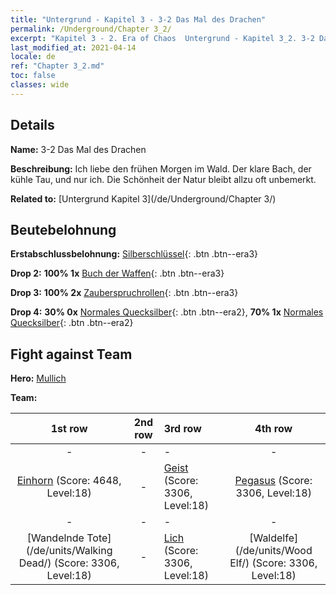 ```yaml
---
title: "Untergrund - Kapitel 3 - 3-2 Das Mal des Drachen"
permalink: /Underground/Chapter 3_2/
excerpt: "Kapitel 3 - 2. Era of Chaos  Untergrund - Kapitel 3_2. 3-2 Das Mal des Drachen"
last_modified_at: 2021-04-14
locale: de
ref: "Chapter 3_2.md"
toc: false
classes: wide
---
```


## Details

 **Name:** 3-2 Das Mal des Drachen

 **Beschreibung:** Ich liebe den frühen Morgen im Wald. Der klare Bach, der kühle Tau, und nur ich. Die Schönheit der Natur bleibt allzu oft unbemerkt.

 **Related to:** [Untergrund Kapitel 3](/de/Underground/Chapter 3/)

## Beutebelohnung

 **Erstabschlussbelohnung:** [Silberschlüssel](/de/Items/con_693/){: .btn .btn--era3}

 **Drop 2:** **100% 1x** [Buch der Waffen](/de/Items/mat_18/){: .btn .btn--era3}

 **Drop 3:** **100% 2x** [Zauberspruchrollen](/de/Items/con_694/){: .btn .btn--era3}

 **Drop 4:** **30% 0x** [Normales Quecksilber](/de/Items/mat_8/){: .btn .btn--era2}, **70% 1x** [Normales Quecksilber](/de/Items/mat_8/){: .btn .btn--era2}


## Fight against Team
 **Hero:** [Mullich](/de/heroes/Mullich/)

 **Team:**


  | 1st row | 2nd row | 3rd row | 4th row |
  |:----:|:----:|:----|:----:|
  | - | - | - | - |
  | [Einhorn](/de/units/Unicorn/) (Score: 4648, Level:18)  | - | [Geist](/de/units/Wight/) (Score: 3306, Level:18)  | [Pegasus](/de/units/Pegasus/) (Score: 3306, Level:18)  |
  | - | - | - | - |
  | [Wandelnde Tote](/de/units/Walking Dead/) (Score: 3306, Level:18)  | - | [Lich](/de/units/Lich/) (Score: 3306, Level:18)  | [Waldelfe](/de/units/Wood Elf/) (Score: 3306, Level:18)  |


